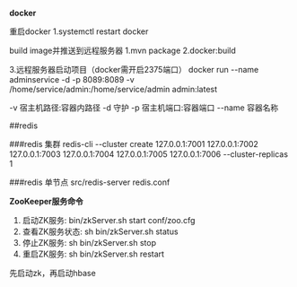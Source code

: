**docker**

重启docker
1.systemctl restart docker

build image并推送到远程服务器
1.mvn package
2.docker:build

3.远程服务器启动项目（docker需开启2375端口）
docker run --name adminservice -d -p 8089:8089  -v /home/service/admin:/home/service/admin  admin:latest 

-v 宿主机路径:容器内路径
-d 守护
-p 宿主机端口:容器端口
--name 容器名称


##redis

###redis 集群
redis-cli --cluster create 127.0.0.1:7001 127.0.0.1:7002 127.0.0.1:7003 127.0.0.1:7004 127.0.0.1:7005 127.0.0.1:7006 --cluster-replicas 1

###redis 单节点
src/redis-server redis.conf

**ZooKeeper服务命令**
1. 启动ZK服务:       bin/zkServer.sh start conf/zoo.cfg
2. 查看ZK服务状态:    sh bin/zkServer.sh status
3. 停止ZK服务:       sh bin/zkServer.sh stop
4. 重启ZK服务:       sh bin/zkServer.sh restart

先启动zk，再启动hbase

